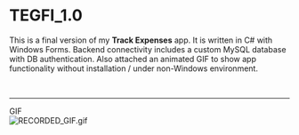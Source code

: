 # TEGFI_1.0
<p>
  This is a final version of my <strong>Track Expenses</strong> app.
It is written in C# with Windows Forms. Backend connectivity includes a custom MySQL database with DB authentication.
Also attached an animated GIF to show app functionality without installation / under non-Windows environment.
  </p>
<br>
<hr>
GIF
<br>
<img src="/levdjepko/TEGFI/blob/master/RECORDED_GIF.gif?raw=true" alt="RECORDED_GIF.gif">
